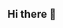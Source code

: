 ## Hi there 👋

<!--
**dan-elgrabli/dan-elgrabli** is a ✨ _special_ ✨ repository because its `README.md` (this file) appears on your GitHub profile.

Here are some ideas to get you started:

- 🔭 I’m currently working on CS1200 HW
- 🌱 I’m currently learning Comp Sci
- 👯 I’m looking to collaborate on projects
- 🤔 I’m looking for help with ...
- 💬 Ask me about ...
- 📫 How to reach me: ...
- 😄 Pronouns: ...
- ⚡ Fun fact: ...
-->
